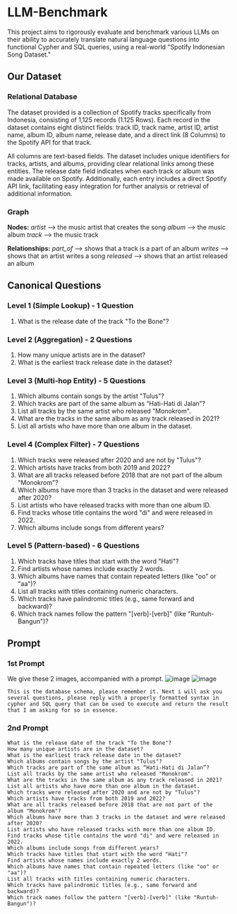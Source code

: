# LLM-Benchmark
This project aims to rigorously evaluate and benchmark various LLMs on their ability to accurately translate natural language questions into functional Cypher and SQL queries, using a real-world "Spotify Indonesian Song Dataset."

## Our Dataset
### Relational Database
The dataset provided is a collection of Spotify tracks specifically from Indonesia, consisting of 1,125 records (1.125 Rows). Each record in the dataset contains eight distinct fields: track ID, track name, artist ID, artist name, album ID, album name, release date, and a direct link (8 Columns) to the Spotify API for that track.

All columns are text-based fields. The dataset includes unique identifiers for tracks, artists, and albums, providing clear relational links among these entities. The release date field indicates when each track or album was made available on Spotify. Additionally, each entry includes a direct Spotify API link, facilitating easy integration for further analysis or retrieval of additional information.

### Graph
**Nodes:**
_artist_ ⟶ the music artist that creates the song
_album_ ⟶ the music album
_track_ ⟶ the music track

**Relationships:**
_part_of_ ⟶ shows that a track is a part of an album
_writes_ ⟶ shows that an artist writes a song
_released_ ⟶ shows that an artist released an album

## Canonical Questions
### Level 1 (Simple Lookup) - 1 Question
1. What is the release date of the track "To the Bone"?

### Level 2 (Aggregation) - 2 Questions
1. How many unique artists are in the dataset?			
2. What is the earliest track release date in the dataset?

### Level 3 (Multi-hop Entity) - 5 Questions
1. Which albums contain songs by the artist "Tulus"?			
2. Which tracks are part of the same album as “Hati-Hati di Jalan”?
3. List all tracks by the same artist who released "Monokrom".
4. What are the tracks in the same album as any track released in 2021?
5. List all artists who have more than one album in the dataset.

### Level 4 (Complex Filter) - 7 Questions
1. Which tracks were released after 2020 and are not by "Tulus"?
2. Which artists have tracks from both 2019 and 2022?
3. What are all tracks released before 2018 that are not part of the album "Monokrom"?
4. Which albums have more than 3 tracks in the dataset and were released after 2020?
5. List artists who have released tracks with more than one album ID.
6. Find tracks whose title contains the word "di" and were released in 2022.
7. Which albums include songs from different years?

### Level 5 (Pattern-based) - 6 Questions
1. Which tracks have titles that start with the word "Hati"?
2. Find artists whose names include exactly 2 words.
3. Which albums have names that contain repeated letters (like "oo" or "aa")?
4. List all tracks with titles containing numeric characters.
5. Which tracks have palindromic titles (e.g., same forward and backward)?
6. Which track names follow the pattern "[verb]-[verb]" (like "Runtuh-Bangun")?

## Prompt
### 1st Prompt
We give these 2 images, accompanied with a prompt.
![image](https://github.com/user-attachments/assets/54c1550e-cc1a-4906-952c-13999f239836)
![image](https://github.com/user-attachments/assets/4a9863c7-17ba-4d02-bc33-cb17fc7b088f)

```
This is the database schema, please remember it. Next i will ask you several questions, please reply with a properly formatted syntax in cypher and SQL query that can be used to execute and return the result that I am asking for so in essence.
```

### 2nd Prompt
```
What is the release date of the track "To the Bone"?                        
How many unique artists are in the dataset?                        
What is the earliest track release date in the dataset?                        
Which albums contain songs by the artist "Tulus"?                        
Which tracks are part of the same album as “Hati-Hati di Jalan”?                        
List all tracks by the same artist who released "Monokrom".                        
What are the tracks in the same album as any track released in 2021?                        
List all artists who have more than one album in the dataset.                        
Which tracks were released after 2020 and are not by "Tulus"?                        
Which artists have tracks from both 2019 and 2022?                        
What are all tracks released before 2018 that are not part of the album "Monokrom"?                        
Which albums have more than 3 tracks in the dataset and were released after 2020?                        
List artists who have released tracks with more than one album ID.                        
Find tracks whose title contains the word "di" and were released in 2022.                        
Which albums include songs from different years?                        
Which tracks have titles that start with the word "Hati"?                        
Find artists whose names include exactly 2 words.                        
Which albums have names that contain repeated letters (like "oo" or "aa")?                        
List all tracks with titles containing numeric characters.                        
Which tracks have palindromic titles (e.g., same forward and backward)?                        
Which track names follow the pattern "[verb]-[verb]" (like "Runtuh-Bangun")?
```
